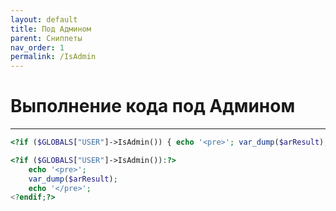 ```yaml
---
layout: default
title: Под Админом
parent: Сниппеты
nav_order: 1
permalink: /IsAdmin
---
```


# Выполнение кода под Админом

<sub></sub>

---

```php
<?if ($GLOBALS["USER"]->IsAdmin()) { echo '<pre>'; var_dump($arResult); echo '</pre>'; }?>
```

```php
<?if ($GLOBALS["USER"]->IsAdmin()):?>
    echo '<pre>';
    var_dump($arResult);
    echo '</pre>';
<?endif;?>
```
